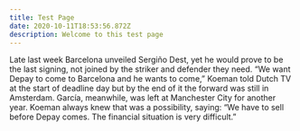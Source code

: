 ```yaml
---
title: Test Page
date: 2020-10-11T18:53:56.872Z
description: Welcome to this test page
---
```

<!--StartFragment-->

Late last week Barcelona unveiled Sergiño Dest, yet he would prove to be the last signing, not joined by the striker and defender they need. “We want Depay to come to Barcelona and he wants to come,” Koeman told Dutch TV at the start of deadline day but by the end of it the forward was still in Amsterdam. García, meanwhile, was left at Manchester City for another year. Koeman always knew that was a possibility, saying: “We have to sell before Depay comes. The financial situation is very difficult.”

<!--EndFragment-->